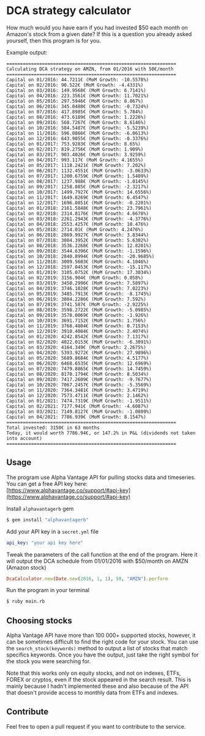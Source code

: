 # DCA strategy calculator

How much would you have earn if you had invested $50 each month on Amazon's stock from a given date? 
If this is a question you already asked yourself, then this program is for you.

Example output: 
```
==============================================================
Calculating DCA strategy on AMZN, from 01/2016 with 50€/month
==============================================================
Capital on 01/2016: 44.7211€ (MoM Growth: -10.5578%)
Capital on 02/2016: 90.522€ (MoM Growth: -4.4331%)
Capital on 03/2016: 149.9568€ (MoM Growth: 6.7141%)
Capital on 04/2016: 223.3561€ (MoM Growth: 11.7021%)
Capital on 05/2016: 297.5946€ (MoM Growth: 8.867%)
Capital on 06/2016: 345.0488€ (MoM Growth: -0.7324%)
Capital on 07/2016: 417.8985€ (MoM Growth: 5.784%)
Capital on 08/2016: 473.6189€ (MoM Growth: 1.2226%)
Capital on 09/2016: 568.7267€ (MoM Growth: 8.6146%)
Capital on 10/2016: 584.5487€ (MoM Growth: -5.5239%)
Capital on 11/2016: 596.0866€ (MoM Growth: -6.0613%)
Capital on 12/2016: 643.9055€ (MoM Growth: -0.3376%)
Capital on 01/2017: 753.9283€ (MoM Growth: 8.65%)
Capital on 02/2017: 819.2756€ (MoM Growth: 1.909%)
Capital on 03/2017: 903.4026€ (MoM Growth: 3.9259%)
Capital on 04/2017: 993.117€ (MoM Growth: 4.1655%)
Capital on 05/2017: 1118.2421€ (MoM Growth: 7.202%)
Capital on 06/2017: 1132.4551€ (MoM Growth: -3.0633%)
Capital on 07/2017: 1200.6759€ (MoM Growth: 1.5409%)
Capital on 08/2017: 1237.988€ (MoM Growth: -1.0145%)
Capital on 09/2017: 1258.085€ (MoM Growth: -2.3217%)
Capital on 10/2017: 1499.7927€ (MoM Growth: 14.6556%)
Capital on 11/2017: 1649.8269€ (MoM Growth: 6.4547%)
Capital on 12/2017: 1696.0851€ (MoM Growth: -0.2201%)
Capital on 01/2018: 2161.5848€ (MoM Growth: 23.7961%)
Capital on 02/2018: 2314.8176€ (MoM Growth: 4.6678%)
Capital on 03/2018: 2261.2943€ (MoM Growth: -4.3776%)
Capital on 04/2018: 2553.4257€ (MoM Growth: 10.476%)
Capital on 05/2018: 2714.01€ (MoM Growth: 4.2476%)
Capital on 06/2018: 2869.9927€ (MoM Growth: 3.8344%)
Capital on 07/2018: 3084.3952€ (MoM Growth: 5.6302%)
Capital on 08/2018: 3536.2268€ (MoM Growth: 12.8201%)
Capital on 09/2018: 3544.6396€ (MoM Growth: -1.1596%)
Capital on 10/2018: 2840.8994€ (MoM Growth: -20.9685%)
Capital on 11/2018: 3009.5603€ (MoM Growth: 4.1046%)
Capital on 12/2018: 2597.0453€ (MoM Growth: -15.117%)
Capital on 01/2019: 3105.0752€ (MoM Growth: 17.3034%)
Capital on 02/2019: 3156.904€ (MoM Growth: 0.058%)
Capital on 03/2019: 3450.2996€ (MoM Growth: 7.5897%)
Capital on 04/2019: 3746.1028€ (MoM Growth: 7.0223%)
Capital on 05/2019: 3485.7913€ (MoM Growth: -8.1745%)
Capital on 06/2019: 3804.2286€ (MoM Growth: 7.592%)
Capital on 07/2019: 3741.587€ (MoM Growth: -2.9225%)
Capital on 08/2019: 3598.2722€ (MoM Growth: -5.0985%)
Capital on 09/2019: 3578.0069€ (MoM Growth: -1.926%)
Capital on 10/2019: 3691.7152€ (MoM Growth: 1.756%)
Capital on 11/2019: 3768.4804€ (MoM Growth: 0.7153%)
Capital on 12/2019: 3910.4084€ (MoM Growth: 2.4074%)
Capital on 01/2020: 4242.8542€ (MoM Growth: 7.1317%)
Capital on 02/2020: 4022.0153€ (MoM Growth: -6.3091%)
Capital on 03/2020: 4164.349€ (MoM Growth: 2.2675%)
Capital on 04/2020: 5393.9272€ (MoM Growth: 27.9896%)
Capital on 05/2020: 5689.8684€ (MoM Growth: 4.5177%)
Capital on 06/2020: 6468.6535€ (MoM Growth: 12.6969%)
Capital on 07/2020: 7479.8865€ (MoM Growth: 14.7459%)
Capital on 08/2020: 8170.1794€ (MoM Growth: 8.5034%)
Capital on 09/2020: 7417.2609€ (MoM Growth: -9.7677%)
Capital on 10/2020: 7067.2457€ (MoM Growth: -5.3569%)
Capital on 11/2020: 7364.3481€ (MoM Growth: 3.4719%)
Capital on 12/2020: 7573.4711€ (MoM Growth: 2.1462%)
Capital on 01/2021: 7474.7319€ (MoM Growth: -1.9511%)
Capital on 02/2021: 7177.941€ (MoM Growth: -4.6087%)
Capital on 03/2021: 7149.8127€ (MoM Growth: -1.0809%)
Capital on 04/2021: 7786.939€ (MoM Growth: 8.1547%)
==============================================================
Total invested: 3150€ in 63 months
Today, it would worth 7786.94€, or 147.2% in P&L (dividends not taken into account)
==============================================================
```

## Usage

The program use Alpha Vantage API for pulling stocks data and timeseries. You can get a free API key here: [https://www.alphavantage.co/support/#api-key](https://www.alphavantage.co/support/#api-key)

Install `alphavantagerb` gem
```bash
$ gem install "alphavantagerb"
```

Add your API key in a `secret.yml` file
```yaml
api_key: "your api key here"
```

Tweak the parameters of the call function at the end of the program. Here it will output the DCA schedule from 01/01/2016 with $50/month on AMZN (Amazon stock)
```ruby
DcaCalculator.new(Date.new(2016, 1, 1), 50, "AMZN").perform
```

Run the program in your terminal
```bash
$ ruby main.rb
```

## Choosing stocks

Alpha Vantage API have more than 100 000+ supported stocks, however, it can be sometimes difficult to find the right code for your stock. You can use the `search_stock(keywords)` method to output a list of stocks that match specifics keywords. Once you have the output, just take the right symbol for the stock you were searching for. 

Note that this works only on equity stocks, and not on indexes, ETFs, FOREX or cryptos, even if the stock appeared in the search result. This is mainly because I hadn't implemented these and also because of the API that doesn't provide access to monthly data from ETFs and indexes. 

## Contribute

Feel free to open a pull request if you want to contribute to the service. 
